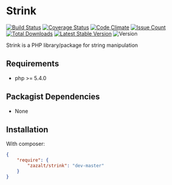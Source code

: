 Strink
=================

[![Build Status](https://travis-ci.org/Zazalt/Strink.svg?branch=master)](https://travis-ci.org/Zazalt/Strink)
[![Coverage Status](https://coveralls.io/repos/github/Zazalt/Strink/badge.svg?branch=master)](https://coveralls.io/github/Zazalt/Strink?branch=master)
[![Code Climate](https://codeclimate.com/github/Zazalt/Strink/badges/gpa.svg)](https://codeclimate.com/github/Zazalt/Strink)
[![Issue Count](https://codeclimate.com/github/Zazalt/Strink/badges/issue_count.svg)](https://codeclimate.com/github/Zazalt/Strink/issues)
[![Total Downloads](https://poser.pugx.org/zazalt/strink/downloads)](https://packagist.org/packages/zazalt/strink/stats)
[![Latest Stable Version](https://poser.pugx.org/zazalt/strink/v/stable)](https://packagist.org/packages/zazalt/strink)
![Version](https://img.shields.io/badge/version-beta-yellow.svg)

Strink is a PHP library/package for string manipulation

Requirements
---------------
* php >= 5.4.0

Packagist Dependencies
---------------
* None

Installation
---------------
With composer:
``` json
{
	"require": {
		"zazalt/strink": "dev-master"
	}
}
```